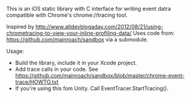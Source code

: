 This is an iOS static library with C interface for writing event datra compatible with Chrome's chrome://tracing tool.

Inspired by http://www.altdevblogaday.com/2012/08/21/using-chrometracing-to-view-your-inline-profiling-data/
Uses code from: https://github.com/mainroach/sandbox via a submodule.

Usage:
* Build the library, include it in your Xcode project.
* Add trace calls in your code. See https://github.com/mainroach/sandbox/blob/master/chrome-event-trace/HOWTO.txt
* If you're using this fom Unity. Call EventTracer.StartTracing().
